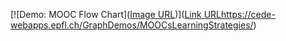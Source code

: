 [![Demo: MOOC Flow Chart]([Image URL](https://cede-webapps.epfl.ch/GraphDemos/MOOCsLearningStrategies/))]([Link URL](https://cede-webapps.epfl.ch/GraphDemos/MOOCsLearningStrategies/)https://cede-webapps.epfl.ch/GraphDemos/MOOCsLearningStrategies/)
